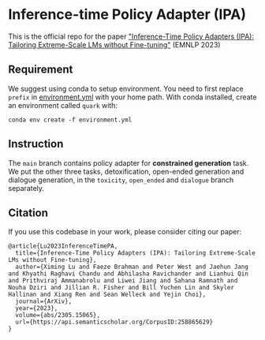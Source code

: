 # Inference-time Policy Adapter (IPA)

This is the official repo for the paper ["Inference-Time Policy Adapters (IPA): Tailoring Extreme-Scale LMs without Fine-tuning"](https://arxiv.org/abs/2305.15065) (EMNLP 2023)

## Requirement
We suggest using conda to setup environment. You need to first replace ``prefix`` in [environment.yml](environment.yml) with your home path. With conda installed, create an environment called `quark` with:
```
conda env create -f environment.yml
```

## Instruction
The ``main`` branch contains policy adapter for **constrained generation** task. We put the other three tasks, detoxification, open-ended generation and dialogue generation, in the ``toxicity``, ``open_ended`` and ``dialogue`` branch separately. 

## Citation
If you use this codebase in your work, please consider citing our paper:
```
@article{Lu2023InferenceTimePA,
  title={Inference-Time Policy Adapters (IPA): Tailoring Extreme-Scale LMs without Fine-tuning},
  author={Ximing Lu and Faeze Brahman and Peter West and Jaehun Jang and Khyathi Raghavi Chandu and Abhilasha Ravichander and Lianhui Qin and Prithviraj Ammanabrolu and Liwei Jiang and Sahana Ramnath and Nouha Dziri and Jillian R. Fisher and Bill Yuchen Lin and Skyler Hallinan and Xiang Ren and Sean Welleck and Yejin Choi},
  journal={ArXiv},
  year={2023},
  volume={abs/2305.15065},
  url={https://api.semanticscholar.org/CorpusID:258865629}
}
```